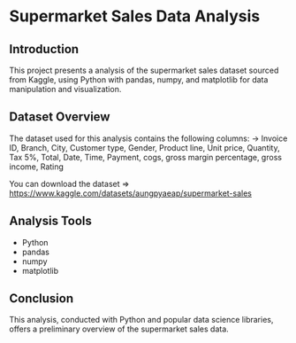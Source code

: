 # Supermarket Sales Data Analysis

## Introduction

This project presents a analysis of the supermarket sales dataset sourced from Kaggle, using Python with pandas, numpy, and matplotlib for data manipulation and visualization.

## Dataset Overview

The dataset used for this analysis contains the following columns:
-> Invoice ID, Branch, City, Customer type, Gender, Product line, Unit price, Quantity, Tax 5%, Total, Date, Time, Payment, cogs, gross margin percentage, gross income, Rating

You can download the dataset => https://www.kaggle.com/datasets/aungpyaeap/supermarket-sales

## Analysis Tools

- Python
- pandas
- numpy
- matplotlib 

## Conclusion

This analysis, conducted with Python and popular data science libraries, offers a preliminary overview of the supermarket sales data.


